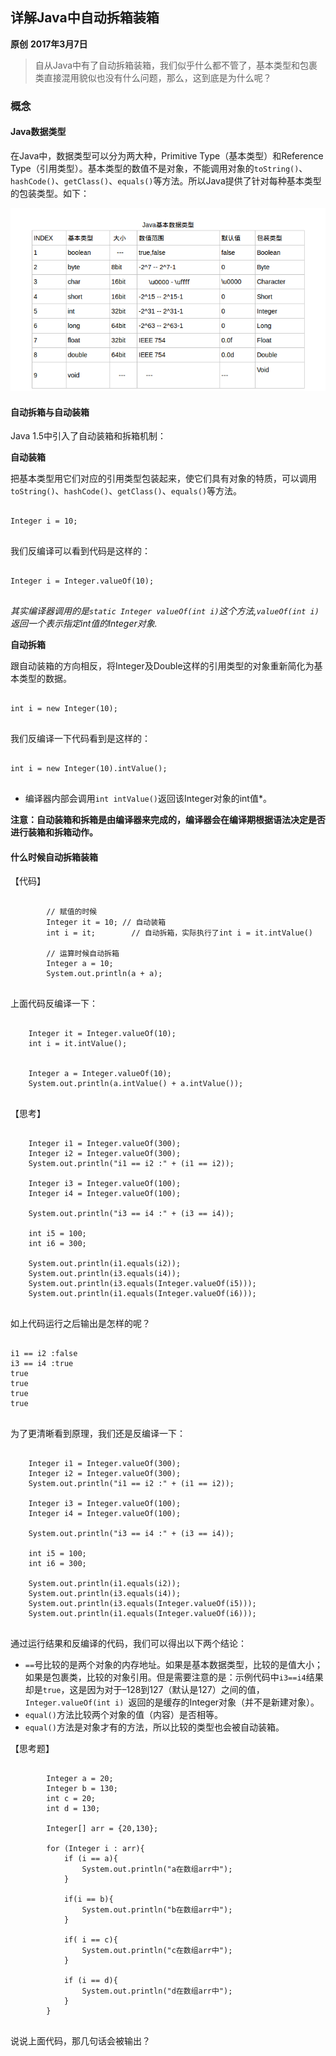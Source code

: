 ## 详解Java中自动拆箱装箱
**原创** **2017年3月7日**
>自从Java中有了自动拆箱装箱，我们似乎什么都不管了，基本类型和包裹类直接混用貌似也没有什么问题，那么，这到底是为什么呢？

### 概念

#### Java数据类型
在Java中，数据类型可以分为两大种，Primitive Type（基本类型）和Reference Type（引用类型）。基本类型的数值不是对象，不能调用对象的`toString()`、`hashCode()`、`getClass()`、`equals()`等方法。所以Java提供了针对每种基本类型的包装类型。如下：

![](../static/image/java_auto_box.png)

#### 自动拆箱与自动装箱

Java 1.5中引入了自动装箱和拆箱机制：

**自动装箱**

把基本类型用它们对应的引用类型包装起来，使它们具有对象的特质，可以调用`toString()`、`hashCode()`、`getClass()`、`equals()`等方法。

<pre>
<code class="language-java">
Integer i = 10;
</code>
</pre>

我们反编译可以看到代码是这样的：
<pre>
<code class="language-java">
Integer i = Integer.valueOf(10);
</code>
</pre>

*其实编译器调用的是`static Integer valueOf(int i)`这个方法,`valueOf(int i)`返回一个表示指定int值的Integer对象.*

**自动拆箱**

跟自动装箱的方向相反，将Integer及Double这样的引用类型的对象重新简化为基本类型的数据。

<pre>
<code class="language-java">
int i = new Integer(10);
</code>
</pre>

我们反编译一下代码看到是这样的：
<pre>
<code class="language-java">
int i = new Integer(10).intValue();
</code>
</pre>

* 编译器内部会调用`int intValue()`返回该Integer对象的int值*。

**注意：自动装箱和拆箱是由编译器来完成的，编译器会在编译期根据语法决定是否进行装箱和拆箱动作。**

#### 什么时候自动拆箱装箱

【代码】
<pre>
<code class="language-java">
        // 赋值的时候
        Integer it = 10; // 自动装箱
        int i = it;        // 自动拆箱，实际执行了int i = it.intValue()

        // 运算时候自动拆箱
        Integer a = 10;
        System.out.println(a + a);
</code>
</pre>

上面代码反编译一下：
<pre>
<code class="language-java">
    Integer it = Integer.valueOf(10);
    int i = it.intValue();
    

    Integer a = Integer.valueOf(10);
    System.out.println(a.intValue() + a.intValue());
</code>
</pre>

【思考】
<pre>
<code class="language-java">
    Integer i1 = Integer.valueOf(300);
    Integer i2 = Integer.valueOf(300);
    System.out.println("i1 == i2 :" + (i1 == i2));
    
    Integer i3 = Integer.valueOf(100);
    Integer i4 = Integer.valueOf(100);
    
    System.out.println("i3 == i4 :" + (i3 == i4));
    
    int i5 = 100;
    int i6 = 300;
    
    System.out.println(i1.equals(i2));
    System.out.println(i3.equals(i4));
    System.out.println(i3.equals(Integer.valueOf(i5)));
    System.out.println(i1.equals(Integer.valueOf(i6)));
</code>
</pre>

如上代码运行之后输出是怎样的呢？
<pre>
<code class="language-cmd">
i1 == i2 :false
i3 == i4 :true
true
true
true
true
</code>
</pre>

为了更清晰看到原理，我们还是反编译一下：
<pre>
<code class="language-java">
    Integer i1 = Integer.valueOf(300);
    Integer i2 = Integer.valueOf(300);
    System.out.println("i1 == i2 :" + (i1 == i2));
    
    Integer i3 = Integer.valueOf(100);
    Integer i4 = Integer.valueOf(100);
    
    System.out.println("i3 == i4 :" + (i3 == i4));
    
    int i5 = 100;
    int i6 = 300;
    
    System.out.println(i1.equals(i2));
    System.out.println(i3.equals(i4));
    System.out.println(i3.equals(Integer.valueOf(i5)));
    System.out.println(i1.equals(Integer.valueOf(i6)));
</code>
</pre>

通过运行结果和反编译的代码，我们可以得出以下两个结论：

- `==`号比较的是两个对象的内存地址。如果是基本数据类型，比较的是值大小；如果是包裹类，比较的对象引用。但是需要注意的是：示例代码中`i3==i4`结果却是`true`，这是因为对于–128到127（默认是127）之间的值，`Integer.valueOf(int i) `返回的是缓存的Integer对象（并不是新建对象）。
- `equal()`方法比较两个对象的值（内容）是否相等。
- `equal()`方法是对象才有的方法，所以比较的类型也会被自动装箱。

【思考题】
<pre>
<code class="language-java">
        Integer a = 20;
        Integer b = 130;
        int c = 20;
        int d = 130;

        Integer[] arr = {20,130};

        for (Integer i : arr){
            if (i == a){
                System.out.println("a在数组arr中");
            }

            if(i == b){
                System.out.println("b在数组arr中");
            }

            if( i == c){
                System.out.println("c在数组arr中");
            }

            if (i == d){
                System.out.println("d在数组arr中");
            }
        }
</code>
</pre>

说说上面代码，那几句话会被输出？
